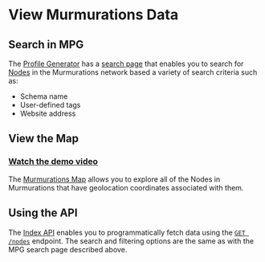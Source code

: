 # View Murmurations Data

## Search in MPG

The [Profile Generator](../about/common-terms.md#profile-generator) has a [search page](https://profiles.murmurations.network/get-nodes) that enables you to search for [Nodes](/docs/about/common-terms.md) in the Murmurations network based a variety of search criteria such as:
- Schema name
- User-defined tags
- Website address

## View the Map

### [Watch the demo video](https://player.vimeo.com/video/791872327)

The [Murmurations Map](https://map.murmurations.network/) allows you to explore all of the Nodes in Murmurations that have geolocation coordinates associated with them.

## Using the API

The [Index API](/developers/index-api.md) enables you to programmatically fetch data using the [`GET /nodes`](https://app.swaggerhub.com/apis-docs/MurmurationsNetwork/IndexAPI/2.0.0#/Aggregator%20Endpoints/get_nodes) endpoint. The search and filtering options are the same as with the MPG search page described above.
